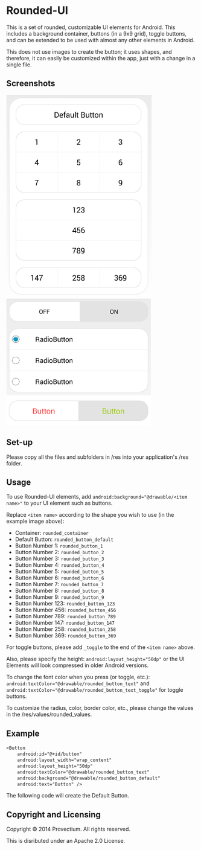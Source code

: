Rounded-UI
==========

This is a set of rounded, customizable UI elements for Android. This includes a background container, buttons (in a 9x9 grid), toggle buttons, and can be extended to be used with almost any other elements in Android.

This does not use images to create the button; it uses shapes, and therefore, it can easily be customized within the app, just with a change in a single file.

Screenshots
----
![Example image 1](./example1.png)
![Example image 2](./example2.png)
![Example image 3](./example3.png)

Set-up
----

Please copy all the files and subfolders in /res into your application's /res folder.

Usage
----

To use Rounded-UI elements, add `android:background="@drawable/<item name>"` to your UI element such as buttons.

Replace `<item name>` according to the shape you wish to use (in the example image above):

- Container: `rounded_container`
- Default Button: `rounded_button_default`
- Button Number 1: `rounded_button_1`
- Button Number 2: `rounded_button_2`
- Button Number 3: `rounded_button_3`
- Button Number 4: `rounded_button_4`
- Button Number 5: `rounded_button_5`
- Button Number 6: `rounded_button_6`
- Button Number 7: `rounded_button_7`
- Button Number 8: `rounded_button_8`
- Button Number 9: `rounded_button_9`
- Button Number 123: `rounded_button_123`
- Button Number 456: `rounded_button_456`
- Button Number 789: `rounded_button_789`
- Button Number 147: `rounded_button_147`
- Button Number 258: `rounded_button_258`
- Button Number 369: `rounded_button_369`

For toggle buttons, please add `_toggle` to the end of the `<item name>` above.

Also, please specify the height: `android:layout_height="50dp"` or the UI Elements will look compressed in older Android versions.

To change the font color when you press (or toggle, etc.): `android:textColor="@drawable/rounded_button_text"` and `android:textColor="@drawable/rounded_button_text_toggle"` for toggle buttons.

To customize the radius, color, border color, etc., please change the values in the /res/values/rounded_values.

Example
----

```
<Button
	android:id="@+id/button"
	android:layout_width="wrap_content"
	android:layout_height="50dp"
	android:textColor="@drawable/rounded_button_text"
	android:background="@drawable/rounded_button_default"
	android:text="Button" />
```

The following code will create the Default Button.

Copyright and Licensing
----

Copyright © 2014 Provectium. All rights reserved.

This is disributed under an Apache 2.0 License.
